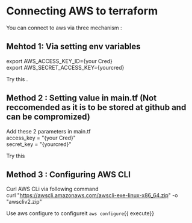 # Connecting AWS to terraform

You can connect to aws via three mechanism :  

## Mehtod 1: Via setting env variables 

export AWS_ACCESS_KEY_ID={your Cred}    
export AWS_SECRET_ACCESS_KEY={yourcred}  

Try this .  

## Method 2 : Setting value in main.tf (Not reccomended as it is to be stored at github and can be compromized)  


Add these 2 parameters in main.tf    
access_key = "{your Cred}"  
 secret_key = "{yourcred}"     

Try this 

## Method 3 : Configuring AWS CLI 

Curl AWS CLi via following command  
curl "https://awscli.amazonaws.com/awscli-exe-linux-x86_64.zip" -o "awscliv2.zip"  

Use aws configure to configureit 
`aws configure`{{ execute}} 




